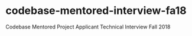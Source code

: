 # codebase-mentored-interview-fa18
Codebase Mentored Project Applicant Technical Interview Fall 2018
